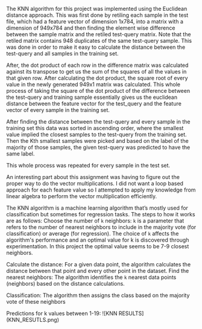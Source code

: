 The KNN algorithm for this project was implemented using the Euclidean distance approach. This was first done by retiling each sample in the test file, which had a feature vector of dimension 1x784, into a matrix with a dimension of 949x784 and then finding the element wise difference between the sample matrix and the retiled test-query matrix. Note that the retiled matrix contains 948 duplicates of the same test-query sample. This was done in order to make it easy to calculate the distance between the test-query and all samples in the training set. 

After, the dot product of each row in the difference matrix was calculated against its transpose to get us the sum of the squares of all the values in that given row. After calculating the dot product, the square root of every value in the newly generated 949x1 matrix was calculated. This whole process of taking the square of the dot product of the difference between the test-query and training sample essentially gives us the euclidean distance between the feature vector for the test_query and the feature vector of every sample in the training set. 

After finding the distance between the test-query and every sample in the training set this data was sorted in ascending order, where the smallest value implied the closest samples to the test-query from the training set. Then the Kth smallest samples were picked and based on the label of the majority of those samples, the given test-query was predicted to have the same label.

This whole process was repeated for every sample in the test set.

An interesting part about this assignment was having to figure out the proper way to do the vector multiplications. I did not want a loop based approach for each feature value so I attempted to apply my knowledge from linear algebra to perform the vector multiplication efficiently. 

The KNN algorithm is a machine learning algorithm that’s mostly used for classification but sometimes for regression tasks. The steps to how it works are as follows:
Choose the number of `k` neighbors: `k` is a parameter that refers to the number of nearest neighbors to include in the majority vote (for classification) or average (for regression). The choice of `k` affects the algorithm's performance and an optimal value for k is discovered through experimentation. In this project the optimal value seems to be 7-9 closest neighbors.

Calculate the distance: For a given data point, the algorithm calculates the distance between that point and every other point in the dataset. 
Find the nearest neighbors: The algorithm identifies the `k` nearest data points (neighbors) based on the distance calculations.

Classification: The algorithm then assigns the class based on the majority vote of these neighbors


Predictions for k values between 1-19:
![KNN RESULTS] (KNN_RESUTLS.png)